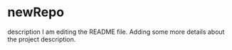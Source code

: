# newRepo
description
I am editing the README file. Adding some more details about the project description.
